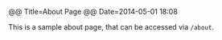 @@ Title=About Page
@@ Date=2014-05-01 18:08

This is a sample about page, that can be accessed via `/about`.
